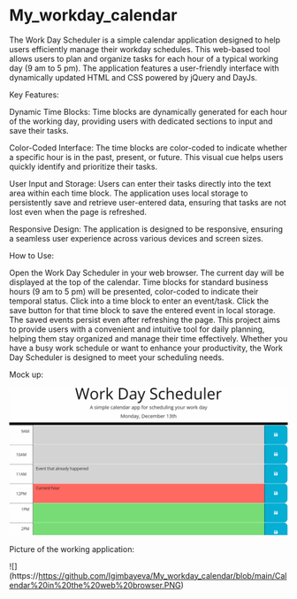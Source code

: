 # My_workday_calendar

The Work Day Scheduler is a simple calendar application designed to help users efficiently manage their workday schedules. This web-based tool allows users to plan and organize tasks for each hour of a typical working day (9 am to 5 pm). 
The application features a user-friendly interface with dynamically updated HTML and CSS powered by jQuery and DayJs.

Key Features:

Dynamic Time Blocks: Time blocks are dynamically generated for each hour of the working day, providing users with dedicated sections to input and save their tasks.

Color-Coded Interface: The time blocks are color-coded to indicate whether a specific hour is in the past, present, or future. This visual cue helps users quickly identify and prioritize their tasks.

User Input and Storage: Users can enter their tasks directly into the text area within each time block. The application uses local storage to persistently save and retrieve user-entered data, ensuring that tasks are not lost even when the page is refreshed.

Responsive Design: The application is designed to be responsive, ensuring a seamless user experience across various devices and screen sizes.

How to Use:

Open the Work Day Scheduler in your web browser.
The current day will be displayed at the top of the calendar.
Time blocks for standard business hours (9 am to 5 pm) will be presented, color-coded to indicate their temporal status.
Click into a time block to enter an event/task.
Click the save button for that time block to save the entered event in local storage.
The saved events persist even after refreshing the page.
This project aims to provide users with a convenient and intuitive tool for daily planning, helping them stay organized and manage their time effectively. Whether you have a busy work schedule or want to enhance your productivity, the Work Day Scheduler is designed to meet your scheduling needs.


Mock up:

![](https://github.com/Igimbayeva/My_workday_calendar/blob/main/Assets/05-third-party-apis-homework-demo.gif)


Picture of the working application:

![] (https://https://github.com/Igimbayeva/My_workday_calendar/blob/main/Calendar%20in%20the%20web%20browser.PNG)

